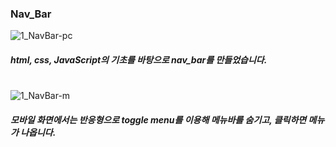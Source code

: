 ### Nav_Bar

![1_NavBar-pc](https://user-images.githubusercontent.com/106020653/215985142-d8b389b2-f9a0-48e6-8ecb-15ba57fb2c92.PNG)
##### html, css, JavaScript의 기초를 바탕으로 nav_bar를 만들었습니다.

#
![1_NavBar-m ](https://user-images.githubusercontent.com/106020653/215985179-4f520d84-d4ea-4725-91e9-6b2a82e1d46c.PNG)
##### 모바일 화면에서는 반응형으로 toggle menu를 이용해 메뉴바를 숨기고, 클릭하면 메뉴가 나옵니다.
